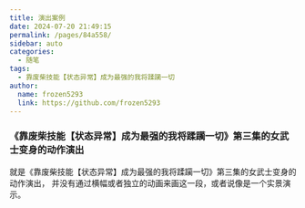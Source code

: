 ```yaml
---
title: 演出案例
date: 2024-07-20 21:49:15
permalink: /pages/84a558/
sidebar: auto
categories:
  - 随笔
tags:
  - 靠废柴技能【状态异常】成为最强的我将蹂躏一切
author: 
  name: frozen5293
  link: https://github.com/frozen5293
---
```



### 《靠废柴技能【状态异常】成为最强的我将蹂躏一切》第三集的女武士变身的动作演出
就是《靠废柴技能【状态异常】成为最强的我将蹂躏一切》第三集的女武士变身的动作演出，
并没有通过横幅或者独立的动画来画这一段，或者说像是一个实景演示。